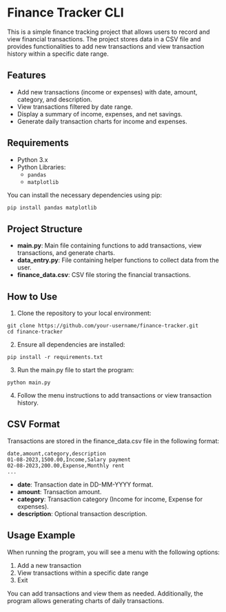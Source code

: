 # Finance Tracker CLI

This is a simple finance tracking project that allows users to record and view financial transactions. The project stores data in a CSV file and provides functionalities to add new transactions and view transaction history within a specific date range.

## Features

- Add new transactions (income or expenses) with date, amount, category, and description.
- View transactions filtered by date range.
- Display a summary of income, expenses, and net savings.
- Generate daily transaction charts for income and expenses.

## Requirements

- Python 3.x
- Python Libraries:
  - `pandas`
  - `matplotlib`

You can install the necessary dependencies using pip:

```bash
pip install pandas matplotlib
```

## Project Structure

- **main.py**: Main file containing functions to add transactions, view transactions, and generate charts.
- **data_entry.py**: File containing helper functions to collect data from the user.
- **finance_data.csv**: CSV file storing the financial transactions.

## How to Use
1. Clone the repository to your local environment:
```commandline
git clone https://github.com/your-username/finance-tracker.git
cd finance-tracker
```
2. Ensure all dependencies are installed:
```commandline
pip install -r requirements.txt
```

3. Run the main.py file to start the program:
```commandline
python main.py
```
4. Follow the menu instructions to add transactions or view transaction history.


## CSV Format
Transactions are stored in the finance_data.csv file in the following format:
```commandline
date,amount,category,description
01-08-2023,1500.00,Income,Salary payment
02-08-2023,200.00,Expense,Monthly rent
...
```

- **date**: Transaction date in DD-MM-YYYY format.
- **amount**: Transaction amount.
- **category**: Transaction category (Income for income, Expense for expenses).
- **description**: Optional transaction description.

## Usage Example
When running the program, you will see a menu with the following options:

1. Add a new transaction
2. View transactions within a specific date range
3. Exit

You can add transactions and view them as needed. 
Additionally, the program allows generating charts of daily transactions.